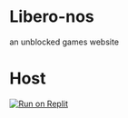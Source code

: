 # Libero-nos
an unblocked games website

# Host
[![Run on Replit](https://binbashbanana.github.io/deploy-buttons/buttons/remade/replit.svg)](https://github.com/terryben002/copy-of-Libero-nos)
